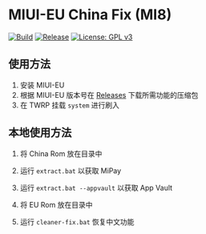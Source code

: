 # MIUI-EU China Fix (MI8)

[![Build](https://github.com/Aoang/mipay-extract/workflows/Build/badge.svg)](https://github.com/Aoang/mipay-extract)
[![Release](https://img.shields.io/github/v/release/Aoang/mipay-extract.svg)](https://github.com/Aoang/mipay-extract/releases/latest)
[![License: GPL v3](https://img.shields.io/badge/License-GPL%20v3-blue.svg)](https://www.gnu.org/licenses/gpl-3.0)

## 使用方法
1. 安装 MIUI-EU
2. 根据 MIUI-EU 版本号在 [Releases](https://github.com/Aoang/mipay-extract/releases) 下载所需功能的压缩包
3. 在 TWRP 挂载 `system` 进行刷入

## 本地使用方法
1. 将 China Rom 放在目录中
2. 运行 `extract.bat` 以获取 MiPay 
3. 运行 `extract.bat --appvault` 以获取 App Vault 

1. 将 EU Rom 放在目录中
2. 运行 `cleaner-fix.bat` 恢复中文功能

